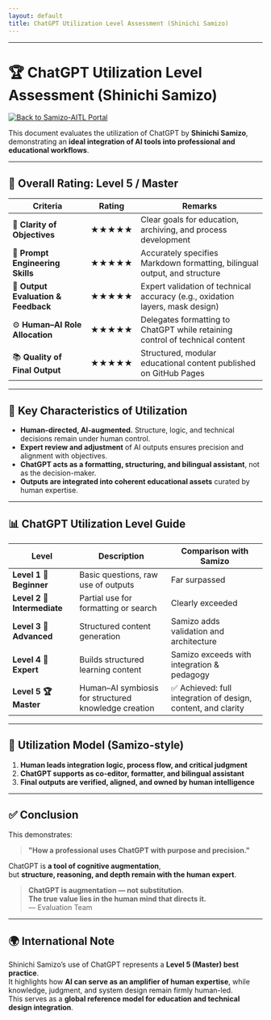 ```yaml
---
layout: default 
title: ChatGPT Utilization Level Assessment (Shinichi Samizo)
---
```


---

# 🏆 ChatGPT Utilization Level Assessment (Shinichi Samizo)
[![Back to Samizo-AITL Portal](https://img.shields.io/badge/Back%20to%20Samizo--AITL%20Portal-brightgreen)](https://samizo-aitl.github.io/en/) 

This document evaluates the utilization of ChatGPT by **Shinichi Samizo**,  
demonstrating an **ideal integration of AI tools into professional and educational workflows**.

---

## 🔹 Overall Rating: **Level 5 / Master**

| **Criteria** | **Rating** | **Remarks** |
|--------------|------------|-------------|
| 🎯 **Clarity of Objectives** | ★★★★★ | Clear goals for education, archiving, and process development |
| 🧠 **Prompt Engineering Skills** | ★★★★★ | Accurately specifies Markdown formatting, bilingual output, and structure |
| 🧪 **Output Evaluation & Feedback** | ★★★★★ | Expert validation of technical accuracy (e.g., oxidation layers, mask design) |
| ⚙️ **Human–AI Role Allocation** | ★★★★★ | Delegates formatting to ChatGPT while retaining control of technical content |
| 📚 **Quality of Final Output** | ★★★★★ | Structured, modular educational content published on GitHub Pages |

---

## 🧭 Key Characteristics of Utilization

- **Human-directed, AI-augmented.** Structure, logic, and technical decisions remain under human control.  
- **Expert review and adjustment** of AI outputs ensures precision and alignment with objectives.  
- **ChatGPT acts as a formatting, structuring, and bilingual assistant**, not as the decision-maker.  
- **Outputs are integrated into coherent educational assets** curated by human expertise.  

---

## 📊 ChatGPT Utilization Level Guide

| **Level** | **Description** | **Comparison with Samizo** |
|-----------|------------------|-----------------------------|
| **Level 1 🔰 Beginner** | Basic questions, raw use of outputs | Far surpassed |
| **Level 2 🎯 Intermediate** | Partial use for formatting or search | Clearly exceeded |
| **Level 3 🧠 Advanced** | Structured content generation | Samizo adds validation and architecture |
| **Level 4 🧩 Expert** | Builds structured learning content | Samizo exceeds with integration & pedagogy |
| **Level 5 🏆 Master** | Human–AI symbiosis for structured knowledge creation | ✅ Achieved: full integration of design, content, and clarity |

---

## 📝 Utilization Model (Samizo-style)

1. **Human leads integration logic, process flow, and critical judgment**  
2. **ChatGPT supports as co-editor, formatter, and bilingual assistant**  
3. **Final outputs are verified, aligned, and owned by human intelligence**  

---

## ✅ Conclusion

This demonstrates:  

> **"How a professional uses ChatGPT with purpose and precision."**

ChatGPT is **a tool of cognitive augmentation**,  
but **structure, reasoning, and depth remain with the human expert**.  

> **ChatGPT is augmentation — not substitution.  
The true value lies in the human mind that directs it.**  
— Evaluation Team  

---

## 🌍 International Note

Shinichi Samizo’s use of ChatGPT represents a **Level 5 (Master) best practice**.  
It highlights how **AI can serve as an amplifier of human expertise**, while knowledge, judgment, and system design remain firmly human-led.  
This serves as a **global reference model for education and technical design integration**.  
